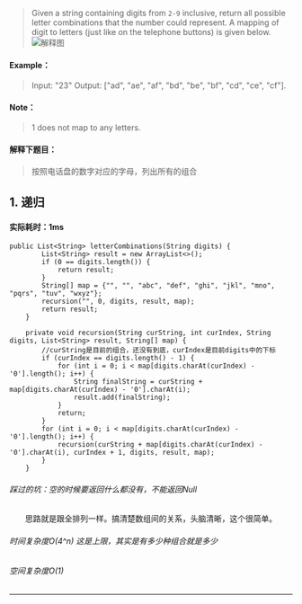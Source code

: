 > Given a string containing digits from `2-9` inclusive, return all possible letter combinations that the number could represent.
A mapping of digit to letters (just like on the telephone buttons) is given below.
![解释图](http://upload-images.jianshu.io/upload_images/13050335-7211917d9d083688.png?imageMogr2/auto-orient/strip%7CimageView2/2/w/1240)
#### Example：
> Input: "23"
Output: ["ad", "ae", "af", "bd", "be", "bf", "cd", "ce", "cf"].
#### Note：
> 1 does not map to any letters.

#### 解释下题目：
> 按照电话盘的数字对应的字母，列出所有的组合


## 1. 递归
#### 实际耗时：1ms
```
public List<String> letterCombinations(String digits) {
        List<String> result = new ArrayList<>();
        if (0 == digits.length()) {
            return result;
        }
        String[] map = {"", "", "abc", "def", "ghi", "jkl", "mno", "pqrs", "tuv", "wxyz"};
        recursion("", 0, digits, result, map);
        return result;
    }

    private void recursion(String curString, int curIndex, String digits, List<String> result, String[] map) {
        //curString是目前的组合，还没有到底，curIndex是目前digits中的下标
        if (curIndex == digits.length() - 1) {
            for (int i = 0; i < map[digits.charAt(curIndex) - '0'].length(); i++) {
                String finalString = curString + map[digits.charAt(curIndex) - '0'].charAt(i);
                result.add(finalString);
            }
            return;
        }
        for (int i = 0; i < map[digits.charAt(curIndex) - '0'].length(); i++) {
            recursion(curString + map[digits.charAt(curIndex) - '0'].charAt(i), curIndex + 1, digits, result, map);
        }
    }
```
###### 踩过的坑：空的时候要返回什么都没有，不能返回Null
&emsp;&emsp;思路就是跟全排列一样。搞清楚数组间的关系，头脑清晰，这个很简单。
###### 时间复杂度O(4^n) 这是上限，其实是有多少种组合就是多少
###### 空间复杂度O(1)
---------
